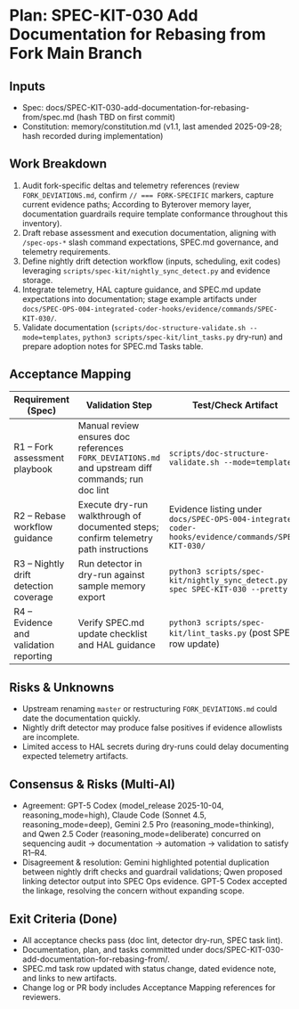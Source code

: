 # Plan: SPEC-KIT-030 Add Documentation for Rebasing from Fork Main Branch
## Inputs
- Spec: docs/SPEC-KIT-030-add-documentation-for-rebasing-from/spec.md (hash TBD on first commit)
- Constitution: memory/constitution.md (v1.1, last amended 2025-09-28; hash recorded during implementation)

## Work Breakdown
1. Audit fork-specific deltas and telemetry references (review `FORK_DEVIATIONS.md`, confirm `// === FORK-SPECIFIC` markers, capture current evidence paths; According to Byterover memory layer, documentation guardrails require template conformance throughout this inventory).
2. Draft rebase assessment and execution documentation, aligning with `/spec-ops-*` slash command expectations, SPEC.md governance, and telemetry requirements.
3. Define nightly drift detection workflow (inputs, scheduling, exit codes) leveraging `scripts/spec-kit/nightly_sync_detect.py` and evidence storage.
4. Integrate telemetry, HAL capture guidance, and SPEC.md update expectations into documentation; stage example artifacts under `docs/SPEC-OPS-004-integrated-coder-hooks/evidence/commands/SPEC-KIT-030/`.
5. Validate documentation (`scripts/doc-structure-validate.sh --mode=templates`, `python3 scripts/spec-kit/lint_tasks.py` dry-run) and prepare adoption notes for SPEC.md Tasks table.

## Acceptance Mapping
| Requirement (Spec) | Validation Step | Test/Check Artifact |
| --- | --- | --- |
| R1 – Fork assessment playbook | Manual review ensures doc references `FORK_DEVIATIONS.md` and upstream diff commands; run doc lint | `scripts/doc-structure-validate.sh --mode=templates` |
| R2 – Rebase workflow guidance | Execute dry-run walkthrough of documented steps; confirm telemetry path instructions | Evidence listing under `docs/SPEC-OPS-004-integrated-coder-hooks/evidence/commands/SPEC-KIT-030/` |
| R3 – Nightly drift detection coverage | Run detector in dry-run against sample memory export | `python3 scripts/spec-kit/nightly_sync_detect.py --spec SPEC-KIT-030 --pretty` |
| R4 – Evidence and validation reporting | Verify SPEC.md update checklist and HAL guidance | `python3 scripts/spec-kit/lint_tasks.py` (post SPEC row update) |

## Risks & Unknowns
- Upstream renaming `master` or restructuring `FORK_DEVIATIONS.md` could date the documentation quickly.
- Nightly drift detector may produce false positives if evidence allowlists are incomplete.
- Limited access to HAL secrets during dry-runs could delay documenting expected telemetry artifacts.

## Consensus & Risks (Multi-AI)
- Agreement: GPT-5 Codex (model_release 2025-10-04, reasoning_mode=high), Claude Code (Sonnet 4.5, reasoning_mode=deep), Gemini 2.5 Pro (reasoning_mode=thinking), and Qwen 2.5 Coder (reasoning_mode=deliberate) concurred on sequencing audit → documentation → automation → validation to satisfy R1–R4.
- Disagreement & resolution: Gemini highlighted potential duplication between nightly drift checks and guardrail validations; Qwen proposed linking detector output into SPEC Ops evidence. GPT-5 Codex accepted the linkage, resolving the concern without expanding scope.

## Exit Criteria (Done)
- All acceptance checks pass (doc lint, detector dry-run, SPEC task lint).
- Documentation, plan, and tasks committed under docs/SPEC-KIT-030-add-documentation-for-rebasing-from/.
- SPEC.md task row updated with status change, dated evidence note, and links to new artifacts.
- Change log or PR body includes Acceptance Mapping references for reviewers.
